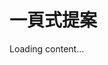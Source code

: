 # 一頁式提案

<script src="https://cdn.jsdelivr.net/npm/js-yaml@4/dist/js-yaml.min.js"></script>
<script src="https://posetmage.com/cdn/js/parser/convertYamlToHtml.js"></script>
<script src="https://posetmage.com/cdn/js/parser/EmbbedHtmlFromYaml.js"></script>

<div yml-path="https://shinra.posetmage.com/Grimoire/Forging/proposal/proposal.yml" html-path="https://shinra.posetmage.com/Grimoire/Forging/proposal/proposal.html" height="750px">
    Loading content...
</div>
